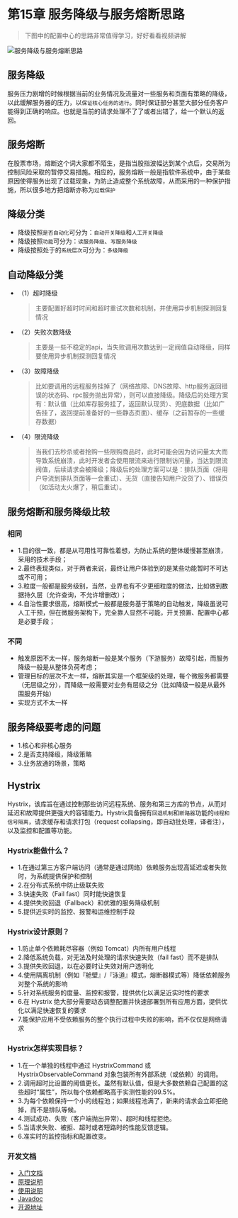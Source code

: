 # 第15章 服务降级与服务熔断思路

> 下图中的配置中心的思路非常值得学习，好好看看视频讲解

![服务降级与服务熔断思路](https://img.mukewang.com/szimg/633c0e710001ff9617281080.jpg)

## 服务降级

服务压力剧增的时候根据当前的业务情况及流量对一些服务和页面有策略的降级，以此缓解服务器的压力，以`保证核心任务的进行`。同时保证部分甚至大部分任务客户能得到正确的响应。也就是当前的请求处理不了了或者出错了，给一个默认的返回。

## 服务熔断

在股票市场，熔断这个词大家都不陌生，是指当股指波幅达到某个点后，交易所为控制风险采取的暂停交易措施。相应的，服务熔断一般是指软件系统中，由于某些原因使得服务出现了过载现象，为防止造成整个系统故障，从而采用的一种保护措施，所以很多地方把熔断亦称为`过载保护`

## 降级分类

+ 降级按照`是否自动化`可分为：`自动开关降级`和`人工开关降级`
+ 降级按照`功能`可分为：`读服务降级`、`写服务降级`
+ 降级按照处于的`系统层次`可分为：`多级降级`

## 自动降级分类

+ （1）超时降级
  > 主要配置好超时时间和超时重试次数和机制，并使用异步机制探测回复情况
+ （2）失败次数降级
  > 主要是一些不稳定的api，当失败调用次数达到一定阀值自动降级，同样要使用异步机制探测回复情况
+ （3）故障降级
  > 比如要调用的远程服务挂掉了（网络故障、DNS故障、http服务返回错误的状态码、rpc服务抛出异常），则可以直接降级。降级后的处理方案有：默认值（比如库存服务挂了，返回默认现货）、兜底数据（比如广告挂了，返回提前准备好的一些静态页面）、缓存（之前暂存的一些缓存数据）
+ （4）限流降级
  > 当我们去秒杀或者抢购一些限购商品时，此时可能会因为访问量太大而导致系统崩溃，此时开发者会使用限流来进行限制访问量，当达到限流阀值，后续请求会被降级；降级后的处理方案可以是：排队页面（将用户导流到排队页面等一会重试）、无货（直接告知用户没货了）、错误页（如活动太火爆了，稍后重试）。

## 服务熔断和服务降级比较

### 相同

+ 1.目的很一致，都是从可用性可靠性着想，为防止系统的整体缓慢甚至崩溃，采用的技术手段；
+ 2.最终表现类似，对于两者来说，最终让用户体验到的是某些功能暂时不可达或不可用；
+ 3.粒度一般都是服务级别，当然，业界也有不少更细粒度的做法，比如做到数据持久层（允许查询，不允许增删改）；
+ 4.自治性要求很高，熔断模式一般都是服务基于策略的自动触发，降级虽说可人工干预，但在微服务架构下，完全靠人显然不可能，开关预置、配置中心都是必要手段；

### 不同

+ 触发原因不太一样，服务熔断一般是某个服务（下游服务）故障引起，而服务降级一般是从整体负荷考虑；
+ 管理目标的层次不太一样，熔断其实是一个框架级的处理，每个微服务都需要（无层级之分），而降级一般需要对业务有层级之分（比如降级一般是从最外围服务开始）
+ 实现方式不太一样

## 服务降级要考虑的问题

+ 1.核心和非核心服务
+ 2.是否支持降级，降级策略
+ 3.业务放通的场景，策略

## Hystrix

Hystrix，该库旨在通过控制那些访问远程系统、服务和第三方库的节点，从而对延迟和故障提供更强大的容错能力。Hystrix具备拥有`回退机制`和`断路器`功能的`线程和信号隔离`，请求缓存和请求打包（request collapsing，即自动批处理，译者注），以及监控和配置等功能。

### Hystrix能做什么？

+ 1.在通过第三方客户端访问（通常是通过网络）依赖服务出现高延迟或者失败时，为系统提供保护和控制
+ 2.在分布式系统中防止级联失败
+ 3.快速失败（Fail fast）同时能快速恢复
+ 4.提供失败回退（Fallback）和优雅的服务降级机制
+ 5.提供近实时的监控、报警和运维控制手段

### Hystrix设计原则？

+ 1.防止单个依赖耗尽容器（例如 Tomcat）内所有用户线程
+ 2.降低系统负载，对无法及时处理的请求快速失败（fail fast）而不是排队
+ 3.提供失败回退，以在必要时让失效对用户透明化
+ 4.使用隔离机制（例如『舱壁』/『泳道』模式，熔断器模式等）降低依赖服务对整个系统的影响
+ 5.针对系统服务的度量、监控和报警，提供优化以满足近实时性的要求
+ 6.在 Hystrix 绝大部分需要动态调整配置并快速部署到所有应用方面，提供优化以满足快速恢复的要求
+ 7.能保护应用不受依赖服务的整个执行过程中失败的影响，而不仅仅是网络请求

### Hystrix怎样实现目标？

+ 1.在一个单独的线程中通过 HystrixCommand 或 HystrixObservableCommand 对象包装所有外部系统（或依赖）的调用。
+ 2.调用超时比设置的阈值更长。虽然有默认值，但是大多数依赖自己配置的这些超时“属性”，所以每个依赖都略高于实测性能的99.5%。
+ 3.为每个依赖保持一个小的线程池；如果线程池满了，新来的请求会立即拒绝掉，而不是排队等候。
+ 4.测试成功、失败（客户端抛出异常）、超时和线程拒绝。
+ 5.当请求失败、被拒、超时或者短路时的性能反馈逻辑。
+ 6.准实时的监控指标和配置改变。

### 开发文档

+ [入门文档](https://github.com/Netflix/Hystrix/wiki/Getting-Started)
+ [原理说明](https://github.com/Netflix/Hystrix/wiki/How-it-Works)
+ [使用说明](https://github.com/Netflix/Hystrix/wiki/How-To-Use)
+ [Javadoc](http://netflix.github.com/Hystrix/javadoc)
+ [开源地址](https://github.com/Netflix/Hystrix)